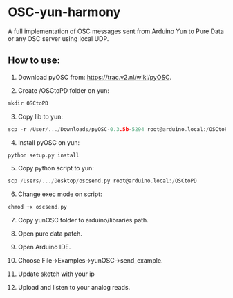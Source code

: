 OSC-yun-harmony
===============

A full implementation of OSC messages sent from Arduino Yun to Pure Data or any OSC server using local UDP.

How to use:
---

1) Download pyOSC from: https://trac.v2.nl/wiki/pyOSC.

2) Create /OSCtoPD folder on yun:
```c
mkdir OSCtoPD
```
3) Copy lib to yun:
```c
scp -r /User/.../Downloads/pyOSC-0.3.5b-5294 root@arduino.local:/OSCtoPD
```
4) Install pyOSC on yun:
```c
python setup.py install
```
5) Copy python script to yun:
```c
scp /Users/.../Desktop/oscsend.py root@arduino.local:/OSCtoPD
```
6) Change exec mode on script:
```c
chmod +x oscsend.py
```
7) Copy yunOSC folder to arduino/libraries path.

8) Open pure data patch.

9) Open Arduino IDE.

10) Choose File->Examples->yunOSC->send_example.

11) Update sketch with your ip

12) Upload and listen to your analog reads.
